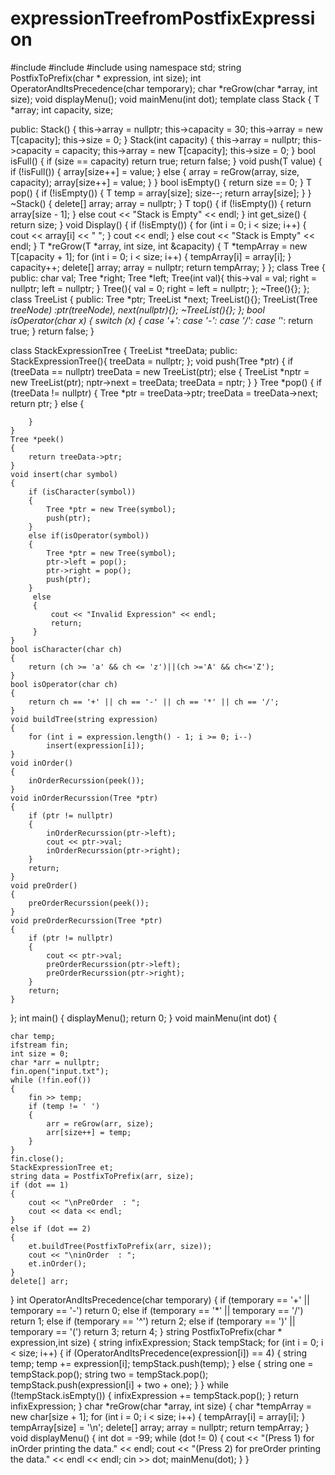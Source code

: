 # expressionTreefromPostfixExpression

#include<iostream>
#include<string>
#include<fstream>
using namespace std;
string PostfixToPrefix(char * expression, int size);
int OperatorAndItsPrecedence(char temporary);
char *reGrow(char *array, int size);
void displayMenu();
void mainMenu(int dot);
template <class T>
class Stack
{
    T *array;
    int capacity, size;

 

public:
    Stack()
    {
        this->array = nullptr;
        this->capacity = 30;
        this->array = new T[capacity];
        this->size = 0;
    }
    Stack(int capacity)
    {
        this->array = nullptr;
        this->capacity = capacity;
        this->array = new T[capacity];
        this->size = 0;
    }
    bool isFull()
    {
        if (size == capacity)
            return true;
        return false;
    }
    void push(T value)
    {
        if (!isFull())
        {
            array[size++] = value;
        }
        else
        {
            array = reGrow(array, size, capacity);
            array[size++] = value;
        }
    }
    bool isEmpty()
    {
        return size == 0;
    }
    T pop()
    {
        if (!isEmpty())
        {
            T temp = array[size];
            size--;
            return array[size];
        }
    }
    ~Stack()
    {
        delete[] array;
        array = nullptr;
    }
    T top()
    {
        if (!isEmpty())
        {
            return array[size - 1];
        }
        else
            cout << "Stack is Empty" << endl;
    }
    int get_size()
    {
        return size;
    }
    void Display()
    {
        if (!isEmpty())
        {
            for (int i = 0; i < size; i++)
            {
                cout << array[i] << " ";
            }
            cout << endl;
        }
        else
            cout << "Stack is Empty" << endl;
    }
    T *reGrow(T *array, int size, int &capacity)
    {
        T *tempArray = new T[capacity + 1];
        for (int i = 0; i < size; i++)
        {
            tempArray[i] = array[i];
        }
        capacity++;
        delete[] array;
        array = nullptr;
        return tempArray;
    }
};
class Tree
{
public:
    char val;
    Tree *right;
    Tree *left;
    Tree(int val){ this->val = val; right = nullptr; left = nullptr; }
    Tree(){ val = 0; right = left = nullptr; };
    ~Tree(){};
};
class TreeList
{
public:
    Tree *ptr;
    TreeList *next;
    TreeList(){};
    TreeList(Tree *treeNode) :ptr(treeNode), next(nullptr){};
    ~TreeList(){};
};
bool isOperator(char x)
{
    switch (x) {
    case '+':
    case '-':
    case '/':
    case '*':
        return true;
    }
    return false;
}

 

class StackExpressionTree
{
    TreeList *treeData;
public:
    StackExpressionTree(){ treeData = nullptr; };
    void push(Tree *ptr)
    {
        if (treeData == nullptr)
            treeData = new TreeList(ptr);
        else
        {
            TreeList *nptr = new TreeList(ptr);
            nptr->next = treeData;
            treeData = nptr;
        }
    }
    Tree *pop()
    {
        if (treeData != nullptr)
        {
            Tree *ptr = treeData->ptr;
            treeData = treeData->next;
            return ptr;
        }
        else
        {

 

        }
    }
    Tree *peek()
    {
        return treeData->ptr;
    }
    void insert(char symbol)
    {
        if (isCharacter(symbol))
        {
            Tree *ptr = new Tree(symbol);
            push(ptr);
        }
        else if(isOperator(symbol))
        {
            Tree *ptr = new Tree(symbol);
            ptr->left = pop();
            ptr->right = pop();
            push(ptr);
        }
         else
         {
             cout << "Invalid Expression" << endl;
             return;
         }
    }
    bool isCharacter(char ch)
    {
        return (ch >= 'a' && ch <= 'z')||(ch >='A' && ch<='Z');
    }
    bool isOperator(char ch)
    {
        return ch == '+' || ch == '-' || ch == '*' || ch == '/';
    }
    void buildTree(string expression)
    {
        for (int i = expression.length() - 1; i >= 0; i--)
            insert(expression[i]);
    }
    void inOrder()
    {
        inOrderRecurssion(peek());
    }
    void inOrderRecurssion(Tree *ptr)
    {
        if (ptr != nullptr)
        {
            inOrderRecurssion(ptr->left);
            cout << ptr->val;
            inOrderRecurssion(ptr->right);
        }
        return;
    }
    void preOrder()
    {
        preOrderRecurssion(peek());
    }
    void preOrderRecurssion(Tree *ptr)
    {
        if (ptr != nullptr)
        {
            cout << ptr->val;
            preOrderRecurssion(ptr->left);
            preOrderRecurssion(ptr->right);
        }
        return;
    }
};
int main()
{
    displayMenu();
    return 0;
}
void mainMenu(int dot)
{
    
    char temp;
    ifstream fin;
    int size = 0;
    char *arr = nullptr;
    fin.open("input.txt");
    while (!fin.eof())
    {
        fin >> temp;
        if (temp != ' ')
        {
            arr = reGrow(arr, size);
            arr[size++] = temp;
        }
    }
    fin.close();
    StackExpressionTree et;
    string data = PostfixToPrefix(arr, size);
    if (dot == 1)
    {
        cout << "\nPreOrder  : ";
        cout << data << endl;
    }
    else if (dot == 2)
    {
        et.buildTree(PostfixToPrefix(arr, size));
        cout << "\ninOrder  : ";
        et.inOrder();
    }
    delete[] arr;
}
int OperatorAndItsPrecedence(char temporary)
{
    if (temporary == '+' || temporary == '-')
        return 0;
    else if (temporary == '*' || temporary == '/')
        return 1;
    else if (temporary == '^')
        return 2;
    else if (temporary == ')' || temporary == '(')
        return 3;
    return 4;
}
string PostfixToPrefix(char * expression,int size)
{
    string infixExpression;
    Stack<string> tempStack;
    for (int i = 0; i < size; i++)
    {
        if (OperatorAndItsPrecedence(expression[i]) == 4)
        {
            string temp;
            temp += expression[i];
            tempStack.push(temp);
        }
        else
        {
            string one = tempStack.pop();
            string two = tempStack.pop();
            tempStack.push(expression[i] + two + one);
        }
    }
    while (!tempStack.isEmpty())
    {
        infixExpression += tempStack.pop();
    }
    return infixExpression;
}
char *reGrow(char *array, int size)
{
    char *tempArray = new char[size + 1];
    for (int i = 0; i < size; i++)
    {
        tempArray[i] = array[i];
    }
    tempArray[size] = '\n';
    delete[] array;
    array = nullptr;
    return tempArray;
}
void displayMenu()
{
    int dot = -99;
    while (dot != 0)
    {
        cout << "(Press 1) for inOrder printing the data." << endl;
        cout << "(Press 2) for preOrder printing the data." << endl << endl;
        cin >> dot;
        mainMenu(dot);
    }
}
